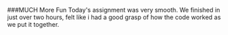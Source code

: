 ###MUCH More Fun
Today's assignment was very smooth. We finished in just over two hours, felt like i had a good grasp of how the code worked as we put it together.
